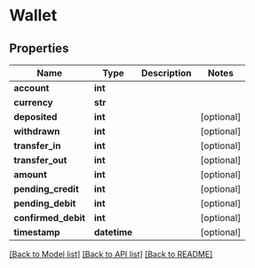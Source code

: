 # Wallet

## Properties
Name | Type | Description | Notes
------------ | ------------- | ------------- | -------------
**account** | **int** |  | 
**currency** | **str** |  | 
**deposited** | **int** |  | [optional] 
**withdrawn** | **int** |  | [optional] 
**transfer_in** | **int** |  | [optional] 
**transfer_out** | **int** |  | [optional] 
**amount** | **int** |  | [optional] 
**pending_credit** | **int** |  | [optional] 
**pending_debit** | **int** |  | [optional] 
**confirmed_debit** | **int** |  | [optional] 
**timestamp** | **datetime** |  | [optional] 

[[Back to Model list]](../README.md#documentation-for-models) [[Back to API list]](../README.md#documentation-for-api-endpoints) [[Back to README]](../README.md)


